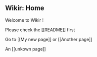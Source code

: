 ## Wikir: Home ##

Welcome to Wikir !

Please check the [[README]] first

Go to [[My new page]]
or [[Another page]]

An [[unkown page]]